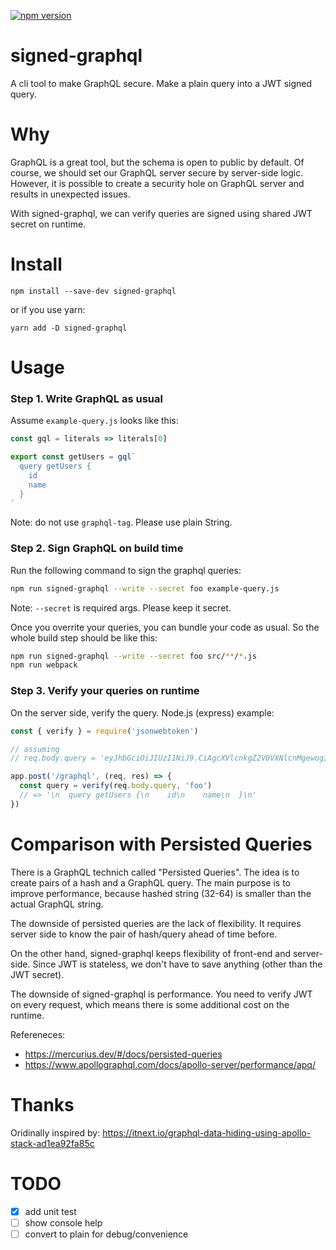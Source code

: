 [![npm version](https://badge.fury.io/js/signed-graphql.svg)](https://badge.fury.io/js/signed-graphql.svg)

# signed-graphql

A cli tool to make GraphQL secure. Make a plain query into a JWT signed query.

# Why

GraphQL is a great tool, but the schema is open to public by default. Of course, we should set our GraphQL server secure by server-side logic. However, it is possible to create a security hole on GraphQL server and results in unexpected issues.

With signed-graphql, we can verify queries are signed using shared JWT secret on runtime.

# Install

```
npm install --save-dev signed-graphql
```

or if you use yarn:

```
yarn add -D signed-graphql
```

# Usage

### Step 1. Write GraphQL as usual

Assume `example-query.js` looks like this:

```js
const gql = literals => literals[0]

export const getUsers = gql`
  query getUsers {
    id
    name
  }
`
```

Note: do not use `graphql-tag`. Please use plain String.

### Step 2. Sign GraphQL on build time

Run the following command to sign the graphql queries:

```sh
npm run signed-graphql --write --secret foo example-query.js
```

Note: `--secret` is required args. Please keep it secret.

Once you overrite your queries, you can bundle your code as usual. So the whole build step should be like this:

```sh
npm run signed-graphql --write --secret foo src/**/*.js
npm run webpack
```

### Step 3. Verify your queries on runtime

On the server side, verify the query. Node.js (express) example:

```js
const { verify } = require('jsonwebtoken')

// assuming
// req.body.query = 'eyJhbGciOiJIUzI1NiJ9.CiAgcXVlcnkgZ2V0VXNlcnMgewogICAgbmFtZQogICAgZW1haWwKICB9Cg.GRFoVNHpY12mX0UI1y_nCRwGqKST4UkAbx88hZ2Jccg'

app.post('/graphql', (req, res) => {
  const query = verify(req.body.query, 'foo')
  // => '\n  query getUsers {\n    id\n    name\n  }\n'
})
```

# Comparison with Persisted Queries

There is a GraphQL technich called "Persisted Queries". The idea is to create pairs of a hash and a GraphQL query. The main purpose is to improve performance, because hashed string (32-64) is smaller than the actual GraphQL string.

The downside of persisted queries are the lack of flexibility. It requires server side to know the pair of hash/query ahead of time before.

On the other hand, signed-graphql keeps flexibility of front-end and server-side. Since JWT is stateless, we don't have to save anything (other than the JWT secret).

The downside of signed-graphql is performance. You need to verify JWT on every request, which means there is some additional cost on the runtime.

Refereneces:

- https://mercurius.dev/#/docs/persisted-queries
- https://www.apollographql.com/docs/apollo-server/performance/apq/

# Thanks

Oridinally inspired by: https://itnext.io/graphql-data-hiding-using-apollo-stack-ad1ea92fa85c

# TODO

- [x] add unit test
- [ ] show console help
- [ ] convert to plain for debug/convenience
